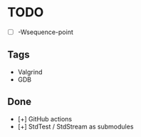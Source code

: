 # TODO

- [ ] -Wsequence-point

## Tags

- Valgrind
- GDB

## Done

- [+] GitHub actions
- [+] StdTest / StdStream as submodules
